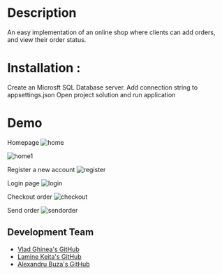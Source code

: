 # Description
An easy implementation of an online shop where clients can add orders, and view their order status. 

# Installation :
Create an Microsft SQL Database server.
Add connection string to appsettings.json
Open project solution and run application

# Demo
Homepage
![home](https://user-images.githubusercontent.com/79163522/162959114-65108eec-c9f7-4f69-a445-38f988ee107f.jpg)

![home1](https://user-images.githubusercontent.com/79163522/162959133-a35def97-7750-4375-b8f4-fa6502f3aa3d.jpg)

Register a new account
![register](https://user-images.githubusercontent.com/79163522/162959153-8da12982-04c8-429b-8fde-f7b22cd9b850.jpg)

Login page
![login](https://user-images.githubusercontent.com/79163522/162959168-f343ba63-1766-4d70-8cb9-5d2e2a3dcbe7.jpg)

Checkout order
![checkout](https://user-images.githubusercontent.com/79163522/162959172-4e76a87a-e043-40d7-ba5c-a824bb3ee652.jpg)

Send order
![sendorder](https://user-images.githubusercontent.com/79163522/162959181-fdc67893-5178-43e9-bce4-c9e3730098dd.jpg)

## Development Team

* [Vlad Ghinea's GitHub][vlad-ghinea]
* [Lamine Keita's GitHub][lamine-keita]
* [Alexandru Buza's GitHub][alex-marian]

[alex-marian]:https://github.com/alexmarian99
[vlad-ghinea]:https://github.com/vladghinea
[lamine-keita]: https://github.com/keitkalon
